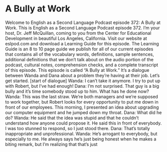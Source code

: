 # A Bully at Work

Welcome to English as a Second Language Podcast episode 372: A Bully at Work.  This is English as a Second Language Podcast episode 372.  I’m your host, Dr. Jeff McQuillan, coming to you from the Center for Educational Development in beautiful Los Angeles, California.  Visit our website at eslpod.com and download a Learning Guide for this episode.  The Learning Guide is an 8 to 10 page guide we publish for all of our current episodes that contains all of the vocabulary words, definitions, sample sentences, additional definitions that we don’t talk about on the audio portion of the podcast, cultural notes, comprehension checks, and a complete transcript of this episode.  This episode is called “A Bully at Work.”  It’s a dialogue between Wanda and Dana about a problem they’re having at their job.  Let’s get started.  [start of dialogue]  Wanda:  I can’t take it anymore.  I try to put up with Robert, but I’ve had enough!  Dana:  I’m not surprised.  That guy is a big bully and it’s time somebody stood up to him.  What has he done now?  Wanda:  This was the last straw.  We’re both managers and we’re supposed to work together, but Robert looks for every opportunity to put me down in front of our employees.  This morning, I presented an idea about upgrading our computer equipment and he jumped down my throat.  Dana:  What did he do?    Wanda:  He said that the idea was stupid and that he couldn’t understand how anyone could propose it.  He said this in front of everybody.  I was too stunned to respond, so I just stood there.  Dana:  That’s totally inappropriate and unprofessional.    Wanda:  He’s arrogant to everybody, but especially to me.  He always says he’s just being honest when he makes a biting remark, but I’m realizing that that’s just 